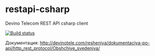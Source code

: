 # restapi-csharp
Devino Telecom REST API csharp client

[![Build status](https://ci.appveyor.com/api/projects/status/w73xlir7idgu1qik?svg=true)](https://ci.appveyor.com/project/devinotelecom/restapi-csharp)

Документация: http://devinotele.com/resheniya/dokumentaciya-po-api/http_rest_protocol/Obshchiye_svedeniya/
